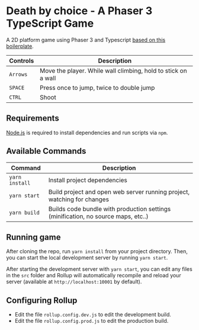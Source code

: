 # Death by choice - A Phaser 3 TypeScript Game

A 2D platform game using Phaser 3 and Typescript [based on this boilerplate](https://github.com/photonstorm/phaser3-typescript-project-template).

| Controls | Description |
|---------|-------------|
| `Arrows` | Move the player. While wall climbing, hold to stick on a wall |
| `SPACE` | Press once to jump, twice to double jump |
| `CTRL` | Shoot |

## Requirements

[Node.js](https://nodejs.org) is required to install dependencies and run scripts via `npm`.

## Available Commands

| Command | Description |
|---------|-------------|
| `yarn install` | Install project dependencies |
| `yarn start` | Build project and open web server running project, watching for changes |
| `yarn build` | Builds code bundle with production settings (minification, no source maps, etc..) |

## Running game

After cloning the repo, run `yarn install` from your project directory. Then, you can start the local development
server by running `yarn start`.

After starting the development server with `yarn start`, you can edit any files in the `src` folder
and Rollup will automatically recompile and reload your server (available at `http://localhost:10001`
by default).

## Configuring Rollup

* Edit the file `rollup.config.dev.js` to edit the development build.
* Edit the file `rollup.config.prod.js` to edit the production build.
